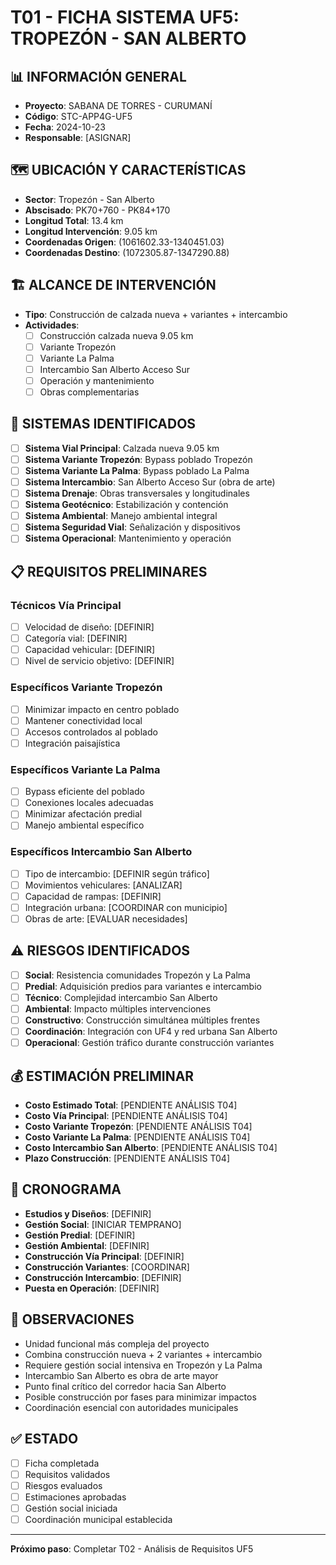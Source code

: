 # T01 - FICHA SISTEMA UF5: TROPEZÓN - SAN ALBERTO

## 📊 INFORMACIÓN GENERAL
- **Proyecto**: SABANA DE TORRES - CURUMANÍ
- **Código**: STC-APP4G-UF5
- **Fecha**: 2024-10-23
- **Responsable**: [ASIGNAR]

## 🗺️ UBICACIÓN Y CARACTERÍSTICAS
- **Sector**: Tropezón - San Alberto
- **Abscisado**: PK70+760 - PK84+170
- **Longitud Total**: 13.4 km
- **Longitud Intervención**: 9.05 km
- **Coordenadas Origen**: (1061602.33-1340451.03)
- **Coordenadas Destino**: (1072305.87-1347290.88)

## 🏗️ ALCANCE DE INTERVENCIÓN
- **Tipo**: Construcción de calzada nueva + variantes + intercambio
- **Actividades**:
  - [ ] Construcción calzada nueva 9.05 km
  - [ ] Variante Tropezón
  - [ ] Variante La Palma
  - [ ] Intercambio San Alberto Acceso Sur
  - [ ] Operación y mantenimiento
  - [ ] Obras complementarias

## 🎯 SISTEMAS IDENTIFICADOS
- [ ] **Sistema Vial Principal**: Calzada nueva 9.05 km
- [ ] **Sistema Variante Tropezón**: Bypass poblado Tropezón
- [ ] **Sistema Variante La Palma**: Bypass poblado La Palma
- [ ] **Sistema Intercambio**: San Alberto Acceso Sur (obra de arte)
- [ ] **Sistema Drenaje**: Obras transversales y longitudinales
- [ ] **Sistema Geotécnico**: Estabilización y contención
- [ ] **Sistema Ambiental**: Manejo ambiental integral
- [ ] **Sistema Seguridad Vial**: Señalización y dispositivos
- [ ] **Sistema Operacional**: Mantenimiento y operación

## 📋 REQUISITOS PRELIMINARES
### Técnicos Vía Principal
- [ ] Velocidad de diseño: [DEFINIR]
- [ ] Categoría vial: [DEFINIR]
- [ ] Capacidad vehicular: [DEFINIR]
- [ ] Nivel de servicio objetivo: [DEFINIR]

### Específicos Variante Tropezón
- [ ] Minimizar impacto en centro poblado
- [ ] Mantener conectividad local
- [ ] Accesos controlados al poblado
- [ ] Integración paisajística

### Específicos Variante La Palma
- [ ] Bypass eficiente del poblado
- [ ] Conexiones locales adecuadas
- [ ] Minimizar afectación predial
- [ ] Manejo ambiental específico

### Específicos Intercambio San Alberto
- [ ] Tipo de intercambio: [DEFINIR según tráfico]
- [ ] Movimientos vehiculares: [ANALIZAR]
- [ ] Capacidad de rampas: [DEFINIR]
- [ ] Integración urbana: [COORDINAR con municipio]
- [ ] Obras de arte: [EVALUAR necesidades]

## ⚠️ RIESGOS IDENTIFICADOS
- [ ] **Social**: Resistencia comunidades Tropezón y La Palma
- [ ] **Predial**: Adquisición predios para variantes e intercambio
- [ ] **Técnico**: Complejidad intercambio San Alberto
- [ ] **Ambiental**: Impacto múltiples intervenciones
- [ ] **Constructivo**: Construcción simultánea múltiples frentes
- [ ] **Coordinación**: Integración con UF4 y red urbana San Alberto
- [ ] **Operacional**: Gestión tráfico durante construcción variantes

## 💰 ESTIMACIÓN PRELIMINAR
- **Costo Estimado Total**: [PENDIENTE ANÁLISIS T04]
- **Costo Vía Principal**: [PENDIENTE ANÁLISIS T04]
- **Costo Variante Tropezón**: [PENDIENTE ANÁLISIS T04]
- **Costo Variante La Palma**: [PENDIENTE ANÁLISIS T04]
- **Costo Intercambio San Alberto**: [PENDIENTE ANÁLISIS T04]
- **Plazo Construcción**: [PENDIENTE ANÁLISIS T04]

## 📅 CRONOGRAMA
- **Estudios y Diseños**: [DEFINIR]
- **Gestión Social**: [INICIAR TEMPRANO]
- **Gestión Predial**: [DEFINIR]
- **Gestión Ambiental**: [DEFINIR]
- **Construcción Vía Principal**: [DEFINIR]
- **Construcción Variantes**: [COORDINAR]
- **Construcción Intercambio**: [DEFINIR]
- **Puesta en Operación**: [DEFINIR]

## 📝 OBSERVACIONES
- Unidad funcional más compleja del proyecto
- Combina construcción nueva + 2 variantes + intercambio
- Requiere gestión social intensiva en Tropezón y La Palma
- Intercambio San Alberto es obra de arte mayor
- Punto final crítico del corredor hacia San Alberto
- Posible construcción por fases para minimizar impactos
- Coordinación esencial con autoridades municipales

## ✅ ESTADO
- [ ] Ficha completada
- [ ] Requisitos validados
- [ ] Riesgos evaluados
- [ ] Estimaciones aprobadas
- [ ] Gestión social iniciada
- [ ] Coordinación municipal establecida

---
**Próximo paso**: Completar T02 - Análisis de Requisitos UF5